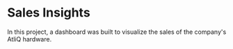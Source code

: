 # Sales Insights

In this project, a dashboard was built to visualize the sales of the company's AtliQ hardware.
